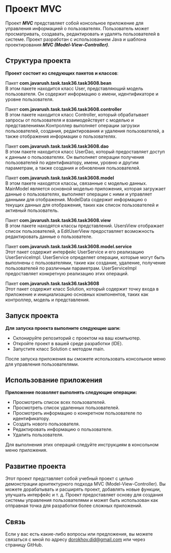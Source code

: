 # Проект MVC
Проект ***MVC*** представляет собой консольное приложение для управления информацией о пользователях. 
Пользователь может просматривать, создавать, редактировать и удалять пользователей в системе. 
Проект разработан с использованием Java и шаблона проектирования ***MVC (Model-View-Controller)***.

## Структура проекта
 **Проект состоит из следующих пакетов и классов**:

Пакет **com.javarush.task.task36.task3608.bean**  
В этом пакете находится класс User, представляющий модель пользователя. Он содержит информацию о имени, идентификаторе и уровне пользователя.

Пакет **com.javarush.task.task36.task3608.controller**  
В этом пакете находится класс Controller, который обрабатывает запросы от пользователя и взаимодействует с моделью и представлениями.Контроллер 
выполняет операции загрузки пользователей, создания, редактирования и удаления пользователей, а также отображения информации о пользователях.

Пакет **com.javarush.task.task36.task3608.dao**  
В этом пакете находится класс UserDao, который предоставляет доступ к данным о пользователях. Он выполняет операции получения пользователей 
по идентификатору, имени, уровню и другим параметрам, а также создания и обновления пользователей.

Пакет **com.javarush.task.task36.task3608.model**  
В этом пакете находятся классы, связанные с моделью данных. MainModel является основной моделью приложения, которая загружает данные о 
пользователях, выполняет операции с ними и управляет данными для отображения. ModelData содержит информацию о текущих данных для отображения, 
таких как список пользователей и активный пользователь.

Пакет **com.javarush.task.task36.task3608.view**  
В этом пакете находятся классы представлений. UsersView отображает список пользователей, а EditUserView предоставляет возможность редактировать
данные о пользователе.

Пакет **com.javarush.task.task36.task3608.model.service**  
Этот пакет содержит интерфейс UserService и его реализацию UserServiceImpl. UserService определяет операции, которые могут быть 
выполнены с пользователями, такие как создание, удаление, получение пользователей по различным параметрам. UserServiceImpl предоставляет 
конкретную реализацию этих операций.

Пакет **com.javarush.task.task36.task3608**  
Этот пакет содержит класс Solution, который содержит точку входа в приложение и инициализацию основных компонентов, таких как контроллер, 
модель и представления.

## Запуск проекта

**Для запуска проекта выполните следующие шаги:**  
- Склонируйте репозиторий с проектом на ваш компьютер.  
- Откройте проект в вашей среде разработки (IDE).  
- Запустите класс Solution с методом main.  

После запуска приложения вы сможете использовать консольное меню для управления пользователями.

## Использование приложения
**Приложение позволяет выполнять следующие операции:**
- Просмотреть список всех пользователей.  
- Просмотреть список удаленных пользователей.  
- Просмотреть информацию о конкретном пользователе по идентификатору.  
- Создать нового пользователя.  
- Редактировать информацию о пользователе.  
- Удалить пользователя.
  
Для выполнения этих операций следуйте инструкциям в консольном меню приложения.

## Развитие проекта
Этот проект представляет собой учебный проект с целью демонстрации архитектурного подхода MVC (Model-View-Controller).
Вы можете дорабатывать и расширять проект, добавлять новые функции, улучшать интерфейс и т. д. Проект предоставляет основу для создания 
системы управления пользователями и может быть использован как отправная точка для разработки более сложных приложений.

## Связь
Если у вас есть какие-либо вопросы или предложения, вы можете связаться с мной по адресу dorokhov.did@gmail.com или через страницу GitHub.






